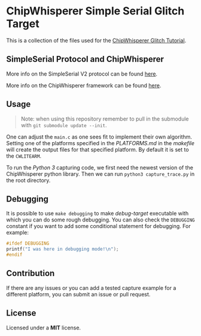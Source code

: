 # ChipWhisperer Simple Serial Glitch Target

This is a collection of the files used for the [ChipWhisperer Glitch Tutorial](https://chipwhisperer.readthedocs.io/en/latest/tutorials/courses_fault101_soln_fault%201_1%20-openadc-cwlitearm.html).

## SimpleSerial Protocol and ChipWhisperer

More info on the SimpleSerial V2 protocol can be found
[here](https://github.com/newaetech/chipwhisperer/blob/develop/hardware/victims/firmware/simpleserial/README.md).

More info on the ChipWhisperer framework can be found
[here](https://github.com/newaetech/chipwhisperer).

## Usage

> Note: when using this repository remember to pull in the submodule with 
> `git submodule update --init`.

One can adjust the `main.c` as one sees fit to implement their own algorithm.
Setting one of the platforms specified in the *PLATFORMS.md* in the *makefile*
will create the output files for that specified platform. By default it is set
to the `CWLITEARM`.

To run the _Python 3_ capturing code, we first need the newest version of the
ChipWhisperer python library. Then we can run `python3 capture_trace.py` in the
root directory.

## Debugging

It is possible to use `make debugging` to make *debug-target* executable with
which you can do some rough debugging. You can also check the `DEBUGGING`
constant if you want to add some conditional statement for debugging. For
example:

```c
#ifdef DEBUGGING
printf("I was here in debugging mode!\n");
#endif
```

## Contribution

If there are any issues or you can add a tested capture example for a different
platform, you can submit an issue or pull request.

## License

Licensed under a __MIT__ license.
